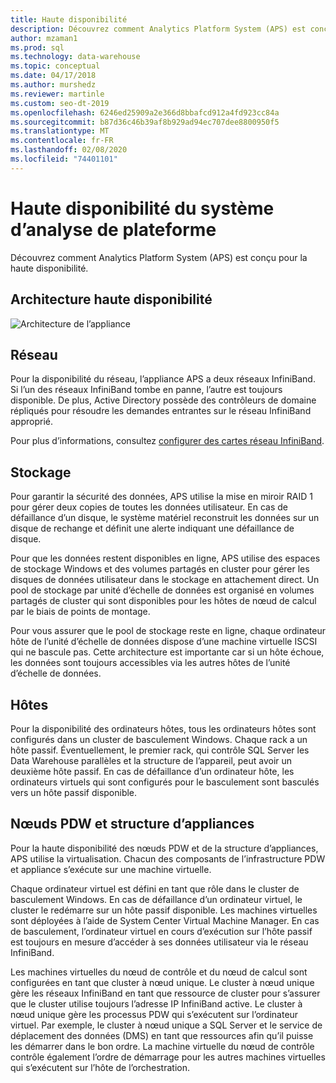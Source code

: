 ```yaml
---
title: Haute disponibilité
description: Découvrez comment Analytics Platform System (APS) est conçu pour la haute disponibilité.
author: mzaman1
ms.prod: sql
ms.technology: data-warehouse
ms.topic: conceptual
ms.date: 04/17/2018
ms.author: murshedz
ms.reviewer: martinle
ms.custom: seo-dt-2019
ms.openlocfilehash: 6246ed25909a2e366d8bbafcd912a4fd923cc84a
ms.sourcegitcommit: b87d36c46b39af8b929ad94ec707dee8800950f5
ms.translationtype: MT
ms.contentlocale: fr-FR
ms.lasthandoff: 02/08/2020
ms.locfileid: "74401101"
---
```

# <a name="analytics-platform-system-high-availability"></a>Haute disponibilité du système d’analyse de plateforme
Découvrez comment Analytics Platform System (APS) est conçu pour la haute disponibilité.  
  
## <a name="high-availability-architecture"></a>Architecture haute disponibilité  
![Architecture de l’appliance](media/appliance-architecture.png "Architecture de l’appliance")  
  
## <a name="network"></a>Réseau  
Pour la disponibilité du réseau, l’appliance APS a deux réseaux InfiniBand. Si l’un des réseaux InfiniBand tombe en panne, l’autre est toujours disponible. De plus, Active Directory possède des contrôleurs de domaine répliqués pour résoudre les demandes entrantes sur le réseau InfiniBand approprié.  
  
Pour plus d’informations, consultez [configurer des cartes réseau InfiniBand](configure-infiniband-network-adapters.md).  
  
## <a name="storage"></a>Stockage  
Pour garantir la sécurité des données, APS utilise la mise en miroir RAID 1 pour gérer deux copies de toutes les données utilisateur. En cas de défaillance d’un disque, le système matériel reconstruit les données sur un disque de rechange et définit une alerte indiquant une défaillance de disque.  
  
Pour que les données restent disponibles en ligne, APS utilise des espaces de stockage Windows et des volumes partagés en cluster pour gérer les disques de données utilisateur dans le stockage en attachement direct. Un pool de stockage par unité d’échelle de données est organisé en volumes partagés de cluster qui sont disponibles pour les hôtes de nœud de calcul par le biais de points de montage.  
  
Pour vous assurer que le pool de stockage reste en ligne, chaque ordinateur hôte de l’unité d’échelle de données dispose d’une machine virtuelle ISCSI qui ne bascule pas. Cette architecture est importante car si un hôte échoue, les données sont toujours accessibles via les autres hôtes de l’unité d’échelle de données.  
  
## <a name="hosts"></a>Hôtes  
Pour la disponibilité des ordinateurs hôtes, tous les ordinateurs hôtes sont configurés dans un cluster de basculement Windows. Chaque rack a un hôte passif. Éventuellement, le premier rack, qui contrôle SQL Server les Data Warehouse parallèles et la structure de l’appareil, peut avoir un deuxième hôte passif. En cas de défaillance d’un ordinateur hôte, les ordinateurs virtuels qui sont configurés pour le basculement sont basculés vers un hôte passif disponible.  
  
## <a name="pdw-nodes-and-appliance-fabric"></a>Nœuds PDW et structure d’appliances  
Pour la haute disponibilité des nœuds PDW et de la structure d’appliances, APS utilise la virtualisation. Chacun des composants de l’infrastructure PDW et appliance s’exécute sur une machine virtuelle.  
  
Chaque ordinateur virtuel est défini en tant que rôle dans le cluster de basculement Windows. En cas de défaillance d’un ordinateur virtuel, le cluster le redémarre sur un hôte passif disponible. Les machines virtuelles sont déployées à l’aide de System Center Virtual Machine Manager. En cas de basculement, l’ordinateur virtuel en cours d’exécution sur l’hôte passif est toujours en mesure d’accéder à ses données utilisateur via le réseau InfiniBand.  
  
Les machines virtuelles du nœud de contrôle et du nœud de calcul sont configurées en tant que cluster à nœud unique. Le cluster à nœud unique gère les réseaux InfiniBand en tant que ressource de cluster pour s’assurer que le cluster utilise toujours l’adresse IP InfiniBand active. Le cluster à nœud unique gère les processus PDW qui s’exécutent sur l’ordinateur virtuel. Par exemple, le cluster à nœud unique a SQL Server et le service de déplacement des données (DMS) en tant que ressources afin qu’il puisse les démarrer dans le bon ordre. La machine virtuelle du nœud de contrôle contrôle également l’ordre de démarrage pour les autres machines virtuelles qui s’exécutent sur l’hôte de l’orchestration.  
  

